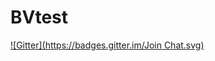 # BVtest
[![Gitter](https://badges.gitter.im/Join Chat.svg)](https://gitter.im/quaso/BVtest?utm_source=badge&utm_medium=badge&utm_campaign=pr-badge&utm_content=badge)